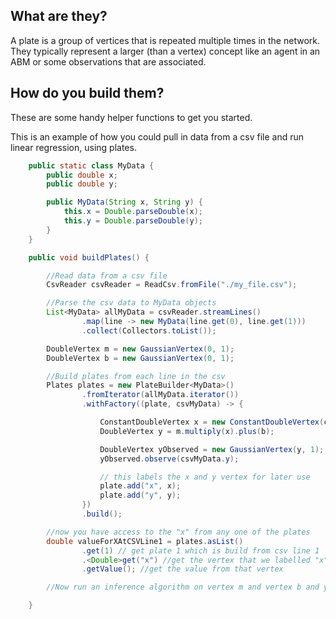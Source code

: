## What are they?

A plate is a group of vertices that is repeated multiple times in the network. They typically
represent a larger (than a vertex) concept like an agent in an ABM or some observations that are
associated.

## How do you build them?

These are some handy helper functions to get you started.

This is an example of how you could pull in data from a csv file and run linear regression, using
plates.

```java
    public static class MyData {
        public double x;
        public double y;

        public MyData(String x, String y) {
            this.x = Double.parseDouble(x);
            this.y = Double.parseDouble(y);
        }
    }

    public void buildPlates() {

        //Read data from a csv file
        CsvReader csvReader = ReadCsv.fromFile("./my_file.csv");

        //Parse the csv data to MyData objects
        List<MyData> allMyData = csvReader.streamLines()
                .map(line -> new MyData(line.get(0), line.get(1)))
                .collect(Collectors.toList());

        DoubleVertex m = new GaussianVertex(0, 1);
        DoubleVertex b = new GaussianVertex(0, 1);

        //Build plates from each line in the csv
        Plates plates = new PlateBuilder<MyData>()
                .fromIterator(allMyData.iterator())
                .withFactory((plate, csvMyData) -> {

                    ConstantDoubleVertex x = new ConstantDoubleVertex(csvMyData.x);
                    DoubleVertex y = m.multiply(x).plus(b);

                    DoubleVertex yObserved = new GaussianVertex(y, 1);
                    yObserved.observe(csvMyData.y);

                    // this labels the x and y vertex for later use
                    plate.add("x", x);
                    plate.add("y", y);
                })
                .build();

        //now you have access to the "x" from any one of the plates
        double valueForXAtCSVLine1 = plates.asList()
                .get(1) // get plate 1 which is build from csv line 1
                .<Double>get("x") //get the vertex that we labelled "x" in that plate
                .getValue(); //get the value from that vertex

        //Now run an inference algorithm on vertex m and vertex b and you have linear regression

    }
```